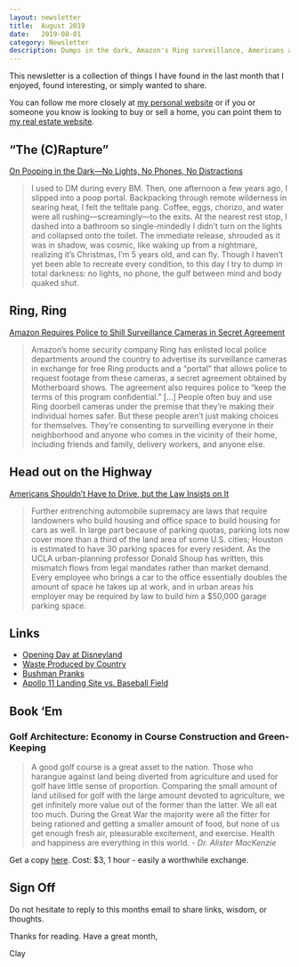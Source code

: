 ```yaml
---
layout: newsletter
title:  August 2019
date:   2019-08-01
category: Newsletter
description: Dumps in the dark, Amazon's Ring surveillance, Americans and driving, the first day at Disneyland, waste, a man in a bush, and the scale of the Apollo 11 landing site
---
```


This newsletter is a collection of things I have found in the last month that I enjoyed, found interesting, or simply wanted to share.

You can follow me more closely at [my personal website](http://claycarson.net "Personal Website") or if you or someone you know is looking to buy or sell a home, you can point them to [my real estate website](http://claycarson.com "Business Website ").

## “The (C)Rapture”

[On Pooping in the Dark—No Lights, No Phones, No Distractions](https://www.wired.com/story/pooping-dark/?verso=true "On Pooping in the Dark—No Lights, No Phones, No Distractions")

> I used to DM during every BM. Then, one afternoon a few years ago, I slipped into a poop portal. Backpacking through remote wilderness in searing heat, I felt the telltale pang. Coffee, eggs, chorizo, and water were all rushing—screamingly—to the exits. At the nearest rest stop, I dashed into a bathroom so single-mindedly I didn’t turn on the lights and collapsed onto the toilet. The immediate release, shrouded as it was in shadow, was cosmic, like waking up from a nightmare, realizing it’s Christmas, I’m 5 years old, and can fly. Though I haven’t yet been able to recreate every condition, to this day I try to dump in total darkness: no lights, no phone, the gulf between mind and body quaked shut.
> 

## Ring, Ring

[Amazon Requires Police to Shill Surveillance Cameras in Secret Agreement](https://www.vice.com/en_us/article/mb88za/amazon-requires-police-to-shill-surveillance-cameras-in-secret-agreement?xyz "Amazon Requires Police to Shill Surveillance Cameras in Secret Agreement")

> Amazon’s home security company Ring has enlisted local police departments around the country to advertise its surveillance cameras in exchange for free Ring products and a “portal” that allows police to request footage from these cameras, a secret agreement obtained by Motherboard shows. The agreement also requires police to “keep the terms of this program confidential.”
> […]
> People often buy and use Ring doorbell cameras under the premise that they’re making their individual homes safer. But these people aren’t just making choices for themselves. They’re consenting to surveilling everyone in their neighborhood and anyone who comes in the vicinity of their home, including friends and family, delivery workers, and anyone else.
> 

## Head out on the Highway

[Americans Shouldn’t Have to Drive, but the Law Insists on It](https://www.theatlantic.com/ideas/archive/2019/07/car-crashes-arent-always-unavoidable/592447/ "Americans Shouldn’t Have to Drive, but the Law Insists on It")

> Further entrenching automobile supremacy are laws that require landowners who build housing and office space to build housing for cars as well. In large part because of parking quotas, parking lots now cover more than a third of the land area of some U.S. cities; Houston is estimated to have 30 parking spaces for every resident. As the UCLA urban-planning professor Donald Shoup has written, this mismatch flows from legal mandates rather than market demand. Every employee who brings a car to the office essentially doubles the amount of space he takes up at work, and in urban areas his employer may be required by law to build him a $50,000 garage parking space.

## Links

- [Opening Day at Disneyland](https://www.theatlantic.com/photo/2019/07/opening-day-disneyland-photos-1955/594655/ "Opening Day at Disneyland")
- [Waste Produced by Country](https://i.imgur.com/aZV8rau.gifv "Waste Produced by Country")
- [Bushman Pranks](https://www.youtube.com/watch?v=GNZ3UCGjHo8&feature=youtu.be)
- [Apollo 11 Landing Site vs. Baseball Field](https://history.nasa.gov/alsj/a11/A11vsMLB.gif "Apollo 11 Landing Site vs. Baseball Field")

## Book ‘Em

### Golf Architecture: Economy in Course Construction and Green-Keeping

> A good golf course is a great asset to the nation. Those who harangue against land being diverted from agriculture and used for golf have little sense of proportion. Comparing the small amount of land utilised for golf with the large amount devoted to agriculture, we get infinitely more value out of the former than the latter. We all eat too much. During the Great War the majority were all the fitter for being rationed and getting a smaller amount of food, but none of us get enough fresh air, pleasurable excitement, and exercise. Health and happiness are everything in this world.
> *- Dr. Alister MacKenzie*

Get a copy [here](https://www.amazon.com/Golf-Architecture-Economy-Construction-Green-Keeping/dp/1733591141 "Golf Architecture: Economy in Course Construction and Green-Keeping"). Cost: $3, 1 hour - easily a worthwhile exchange.

## Sign Off

Do not hesitate to reply to this months email to share links, wisdom, or thoughts.

Thanks for reading. Have a great month,

Clay